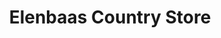 ---
title: "Elenbaas Country Store"
url: /everson/elenbaas-country-store/
shop: Landwirtschaftlich
---
